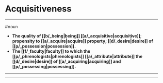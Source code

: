 # Acquisitiveness
---
#noun
- **The quality of [[b/_being|being]] [[a/_acquisitive|acquisitive]]; propensity to [[a/_acquire|acquire]] property; [[d/_desire|desire]] of [[p/_possession|possession]].**
- **The [[f/_faculty|faculty]] to which the [[p/_phrenologists|phrenologists]] [[a/_attribute|attribute]] the [[d/_desire|desire]] of [[a/_acquiring|acquiring]] and [[p/_possessing|possessing]].**
---
---
